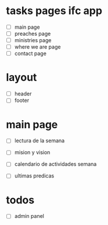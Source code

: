 # tasks pages ifc app

- [ ] main page
- [ ] preaches page
- [ ] ministries page
- [ ] where we are page
- [ ] contact page

# layout
- [ ] header
- [ ] footer

# main page
- [ ] lectura de la semana
- [ ] mision y vision
- [ ] calendario de actividades semana 
- [ ] ultimas predicas


# todos
- [ ] admin panel